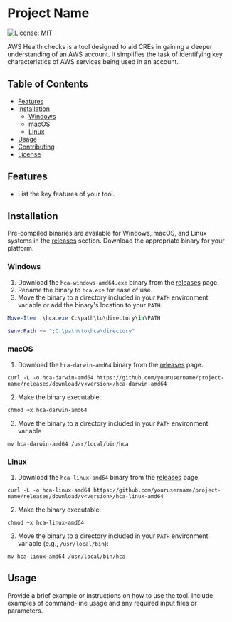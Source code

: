 # Project Name

[![License: MIT](https://img.shields.io/badge/License-MIT-yellow.svg)](https://opensource.org/licenses/MIT)

AWS Health checks is a tool designed to aid CREs in gaining a deeper understanding of an AWS account. It simplifies the task of identifying key characteristics of AWS services being used in an account.

## Table of Contents

- [Features](#features)
- [Installation](#installation)
  - [Windows](#windows)
  - [macOS](#macos)
  - [Linux](#linux)
- [Usage](#usage)
- [Contributing](#contributing)
- [License](#license)

## Features

- List the key features of your tool.

## Installation

Pre-compiled binaries are available for Windows, macOS, and Linux systems in the [releases](https://github.com/doitintl/aws-health-checks/releases) section. Download the appropriate binary for your platform.

### Windows

1. Download the `hca-windows-amd64.exe` binary from the [releases](https://github.com/yourusername/project-name/releases) page.
2. Rename the binary to `hca.exe` for ease of use.
3. Move the binary to a directory included in your `PATH` environment variable or add the binary's location to your `PATH`.
```powershell
Move-Item .\hca.exe C:\path\to\directory\in\PATH

$env:Path += ";C:\path\to\hca\directory"
```
### macOS

1. Download the `hca-darwin-amd64` binary from the [releases](https://github.com/yourusername/project-name/releases) page.
```
curl -L -o hca-darwin-amd64 https://github.com/yourusername/project-name/releases/download/v<version>/hca-darwin-amd64
```
2. Make the binary executable: 
```
chmod +x hca-darwin-amd64
```
3. Move the binary to a directory included in your `PATH` environment variable 
```
mv hca-darwin-amd64 /usr/local/bin/hca
```

### Linux

1. Download the `hca-linux-amd64` binary from the [releases](https://github.com/yourusername/project-name/releases) page.
```
curl -L -o hca-linux-amd64 https://github.com/yourusername/project-name/releases/download/v<version>/hca-linux-amd64
```
2. Make the binary executable: 
```
chmod +x hca-linux-amd64
```
3. Move the binary to a directory included in your `PATH` environment variable (e.g., `/usr/local/bin`): 
```
mv hca-linux-amd64 /usr/local/bin/hca
```

## Usage

Provide a brief example or instructions on how to use the tool. Include examples of command-line usage and any required input files or parameters.
